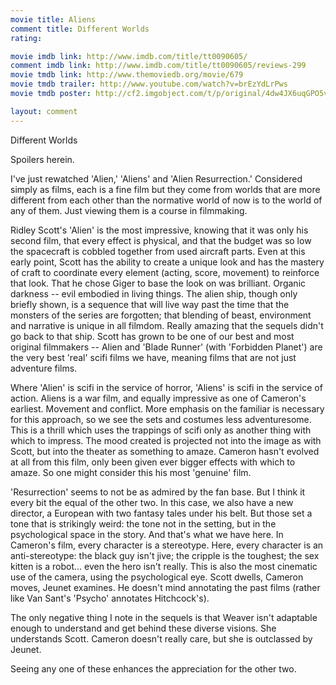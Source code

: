```yaml
---
movie title: Aliens
comment title: Different Worlds
rating: 

movie imdb link: http://www.imdb.com/title/tt0090605/
comment imdb link: http://www.imdb.com/title/tt0090605/reviews-299
movie tmdb link: http://www.themoviedb.org/movie/679
movie tmdb trailer: http://www.youtube.com/watch?v=brEzYdLrPws
movie tmdb poster: http://cf2.imgobject.com/t/p/original/4dw4JX6uqGPO5v5bJYusaGNSON2.jpg

layout: comment
---
```


Different Worlds

Spoilers herein.

I've just rewatched 'Alien,' 'Aliens' and 'Alien Resurrection.' Considered simply as films, each is a fine film but they come from worlds that are more different from each other than the normative world of now is to the world of any of them. Just viewing them is a course in filmmaking.

Ridley Scott's 'Alien' is the most impressive, knowing that it was only his second film, that every effect is physical, and that the budget was so low the spacecraft is cobbled together from used aircraft parts. Even at this early point, Scott has the ability to create a unique look and has the mastery of craft to coordinate every element (acting, score, movement) to reinforce that look. That he chose Giger to base the look on was brilliant. Organic darkness -- evil embodied in living things. The alien ship, though only briefly shown, is a sequence that will live way past the time that the monsters of the series are forgotten; that blending of beast, environment and narrative is unique in all filmdom. Really amazing that the sequels didn't go back to that ship. Scott has grown to be one of our best and most original filmmakers -- Alien and 'Blade Runner' (with 'Forbidden Planet') are the very best 'real' scifi films we have, meaning films that are not just adventure films.

Where 'Alien' is scifi in the service of horror, 'Aliens' is scifi in the service of action. Aliens is a war film, and equally impressive as one of Cameron's earliest. Movement and conflict. More emphasis on the familiar is necessary for this approach, so we see the sets and costumes less adventuresome. This is a thrill which uses the trappings of scifi only as another thing with which to impress. The mood created is projected not into the image as with Scott, but into the theater as something to amaze. Cameron hasn't evolved at all from this film, only been given ever bigger effects with which to amaze. So one might consider this his most 'genuine' film.

'Resurrection' seems to not be as admired by the fan base. But I think it every bit the equal of the other two. In this case, we also have a new director, a European with two fantasy tales under his belt. But those set a tone that is strikingly weird: the tone not in the setting, but in the psychological space in the story. And that's what we have here. In Cameron's film, every character is a stereotype. Here, every character is an anti-stereotype: the black guy isn't jive; the cripple is the toughest; the sex kitten is a robot... even the hero isn't really. This is also the most cinematic use of the camera, using the psychological eye. Scott dwells, Cameron moves, Jeunet examines. He doesn't mind annotating the past films (rather like Van Sant's 'Psycho' annotates Hitchcock's).

The only negative thing I note in the sequels is that Weaver isn't adaptable enough to understand and get behind these diverse visions. She understands Scott. Cameron doesn't really care, but she is outclassed by Jeunet.

Seeing any one of these enhances the appreciation for the other two.